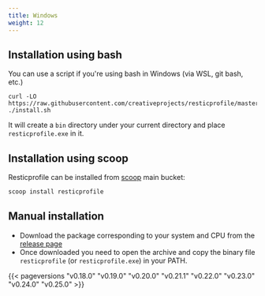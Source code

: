 ```yaml
---
title: Windows
weight: 12
---
```




## Installation using bash

You can use a script if you're using bash in Windows (via WSL, git bash, etc.)

```shell
curl -LO https://raw.githubusercontent.com/creativeprojects/resticprofile/master/install.sh
./install.sh
```
It will create a `bin` directory under your current directory and place `resticprofile.exe` in it.

## Installation using scoop

Resticprofile can be installed from [scoop](https://scoop.sh) main bucket:

```powershell
scoop install resticprofile
```

## Manual installation

- Download the package corresponding to your system and CPU from the [release page](https://github.com/creativeprojects/resticprofile/releases)
- Once downloaded you need to open the archive and copy the binary file `resticprofile` (or `resticprofile.exe`) in your PATH.

{{< pageversions "v0.18.0" "v0.19.0" "v0.20.0" "v0.21.1" "v0.22.0" "v0.23.0" "v0.24.0" "v0.25.0" >}}
